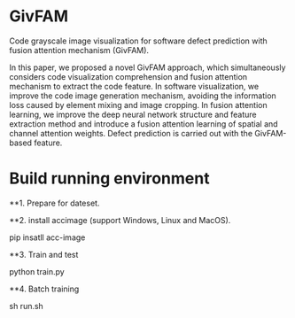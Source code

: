 # GivFAM
Code grayscale image visualization for software defect prediction with fusion attention mechanism (GivFAM).

In this paper, we proposed a novel GivFAM approach, which
simultaneously considers code visualization comprehension
and fusion attention mechanism to extract the code feature. In
software visualization, we improve the code image generation
mechanism, avoiding the information loss caused by element
mixing and image cropping. In fusion attention learning,
we improve the deep neural network structure and feature
extraction method and introduce a fusion attention learning
of spatial and channel attention weights. Defect prediction
is carried out with the GivFAM-based feature.

Build running environment
=================

**1. Prepare for dateset. 

**2. install accimage (support Windows, Linux and MacOS). 

pip insatll acc-image

**3. Train and test

python train.py

**4. Batch training

sh run.sh
